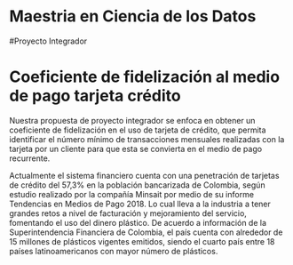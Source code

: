 # Maestria en Ciencia de los Datos
#Proyecto Integrador
# Coeficiente de fidelización al medio de pago tarjeta crédito

Nuestra propuesta de proyecto integrador se enfoca en obtener un coeficiente de fidelización en el uso de tarjeta de crédito, que permita identificar el número mínimo de transacciones mensuales realizadas con la tarjeta por un cliente para que esta se convierta en el medio de pago recurrente.

Actualmente el sistema financiero cuenta con una penetración de tarjetas de crédito del 57,3% en la población bancarizada de Colombia, según estudio realizado por la compañía Minsait por medio de su informe Tendencias en Medios de Pago 2018. Lo cual lleva a la industria a tener grandes retos a nivel de facturación y mejoramiento del servicio, fomentando el uso del dinero plástico.
De acuerdo a información de la Superintendencia Financiera de Colombia, el país cuenta con alrededor de 15 millones de plásticos vigentes emitidos, siendo el cuarto país entre 18 países latinoamericanos con mayor número de plásticos.
